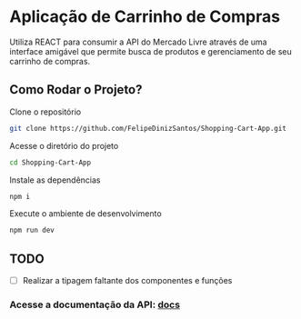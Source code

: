 # Aplicação de Carrinho de Compras 
Utiliza REACT para consumir a API do Mercado Livre através de uma interface amigável que permite busca de produtos e gerenciamento de seu carrinho de compras.

## Como Rodar o Projeto?
Clone o repositório 
```bash
git clone https://github.com/FelipeDinizSantos/Shopping-Cart-App.git
```
Acesse o diretório do projeto 
```bash
cd Shopping-Cart-App
```
Instale as dependências 
```bash
npm i
```
Execute o ambiente de desenvolvimento 
```bash
npm run dev
```

## TODO

- [ ] Realizar a tipagem faltante dos componentes e funções

### Acesse a documentação da API: [docs](https://developers.mercadolivre.com.br/pt_br/guia-para-produtos)
